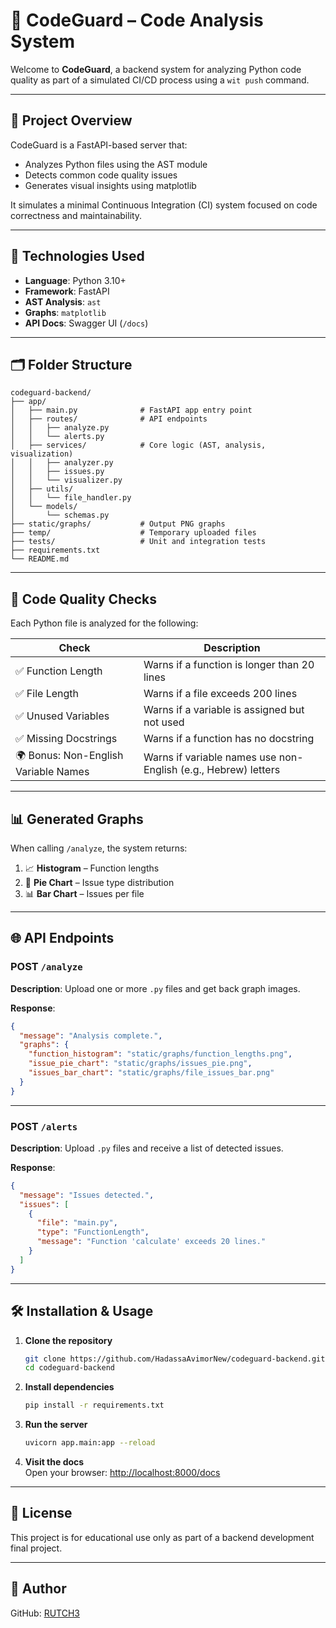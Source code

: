 # 🧠 CodeGuard – Code Analysis System

Welcome to **CodeGuard**, a backend system for analyzing Python code quality as part of a simulated CI/CD process using a `wit push` command.

---

## 🚀 Project Overview

CodeGuard is a FastAPI-based server that:

- Analyzes Python files using the AST module
- Detects common code quality issues
- Generates visual insights using matplotlib

It simulates a minimal Continuous Integration (CI) system focused on code correctness and maintainability.

---

## 🧰 Technologies Used

- **Language**: Python 3.10+
- **Framework**: FastAPI
- **AST Analysis**: `ast`
- **Graphs**: `matplotlib`
- **API Docs**: Swagger UI (`/docs`)

---

## 🗂 Folder Structure

```
codeguard-backend/
├── app/
│   ├── main.py              # FastAPI app entry point
│   ├── routes/              # API endpoints
│   │   ├── analyze.py
│   │   └── alerts.py
│   ├── services/            # Core logic (AST, analysis, visualization)
│   │   ├── analyzer.py
│   │   ├── issues.py
│   │   └── visualizer.py
│   ├── utils/
│   │   └── file_handler.py
│   └── models/
│       └── schemas.py
├── static/graphs/           # Output PNG graphs
├── temp/                    # Temporary uploaded files
├── tests/                   # Unit and integration tests
├── requirements.txt
└── README.md
```

---

## 🧪 Code Quality Checks

Each Python file is analyzed for the following:

| Check                                | Description                                                    |
|--------------------------------------|----------------------------------------------------------------|
| ✅ Function Length                    | Warns if a function is longer than 20 lines                    |
| ✅ File Length                        | Warns if a file exceeds 200 lines                              |
| ✅ Unused Variables                   | Warns if a variable is assigned but not used                   |
| ✅ Missing Docstrings                 | Warns if a function has no docstring                           |
| 🌍 Bonus: Non-English Variable Names | Warns if variable names use non-English (e.g., Hebrew) letters |

---

## 📊 Generated Graphs

When calling `/analyze`, the system returns:

1. 📈 **Histogram** – Function lengths
2. 🥧 **Pie Chart** – Issue type distribution
3. 📊 **Bar Chart** – Issues per file

---

## 🌐 API Endpoints

### POST `/analyze`

**Description**: Upload one or more `.py` files and get back graph images.

**Response**:

```json
{
  "message": "Analysis complete.",
  "graphs": {
    "function_histogram": "static/graphs/function_lengths.png",
    "issue_pie_chart": "static/graphs/issues_pie.png",
    "issues_bar_chart": "static/graphs/file_issues_bar.png"
  }
}
```

---

### POST `/alerts`

**Description**: Upload `.py` files and receive a list of detected issues.

**Response**:

```json
{
  "message": "Issues detected.",
  "issues": [
    {
      "file": "main.py",
      "type": "FunctionLength",
      "message": "Function 'calculate' exceeds 20 lines."
    }
  ]
}
```

---

## 🛠 Installation & Usage

1. **Clone the repository**

   ```bash
   git clone https://github.com/HadassaAvimorNew/codeguard-backend.git
   cd codeguard-backend
   ```

2. **Install dependencies**

   ```bash
   pip install -r requirements.txt
   ```

3. **Run the server**

   ```bash
   uvicorn app.main:app --reload
   ```

4. **Visit the docs**\
   Open your browser: [http://localhost:8000/docs](http://localhost:8000/docs)

---

## 📌 License

This project is for educational use only as part of a backend development final project.

---

## 👤 Author

GitHub: [RUTCH3](https://github.com/RUTCH3)


